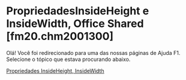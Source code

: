 
# PropriedadesInsideHeight e InsideWidth, Office Shared [fm20.chm2001300]

Olá! Você foi redirecionado para uma das nossas páginas de Ajuda F1. Selecione o tópico que estava procurando abaixo.

[Propriedades InsideHeight, InsideWidth](http://msdn.microsoft.com/library/8db4373d-0807-ec2a-f9df-37ebcbf8ef47%28Office.15%29.aspx)
